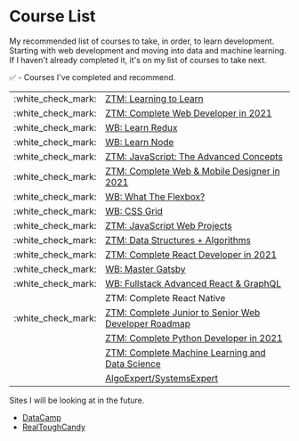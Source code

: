 # Course List

My recommended list of courses to take, in order, to learn development.
Starting with web development and moving into data and machine learning.
If I haven't already completed it, it's on my list of courses to take next.

:white_check_mark: - Courses I've completed and recommend.

<table>
    <tr>
        <td>:white_check_mark:</td>
        <td><a href="https://academy.zerotomastery.io/p/learning-to-learn-efficient-learning-zero-to-mastery-blueprint">ZTM: Learning to Learn</a></td>
    </tr>
    <tr>
        <td>:white_check_mark:</td>
        <td><a href="https://academy.zerotomastery.io/p/complete-web-developer-zero-to-mastery">ZTM: Complete Web Developer in 2021</a></td>
    </tr>
    <tr>
        <td>:white_check_mark:</td>
        <td><a href="https://learnredux.com/">WB: Learn Redux</a></td>
    </tr>
    <tr>
        <td>:white_check_mark:</td>
        <td><a href="https://learnnode.com/">WB: Learn Node</a></td>
    </tr>
    <tr>
        <td>:white_check_mark:</td>
        <td><a href="https://academy.zerotomastery.io/p/advanced-javascript-concepts">ZTM: JavaScript: The Advanced Concepts</a></td>
    </tr>
    <tr>
        <td>:white_check_mark:</td>
        <td><a href="https://academy.zerotomastery.io/p/complete-web-and-mobile-designer">ZTM: Complete Web & Mobile Designer in 2021</a></td>
    </tr>   
    <tr>
        <td>:white_check_mark:</td>
        <td><a href="https://flexbox.io/">WB: What The Flexbox?</a></td>
    </tr>
    <tr>
        <td>:white_check_mark:</td>
        <td><a href="https://cssgrid.io/">WB: CSS Grid</a></td>
    </tr>
    <tr>
        <td>:white_check_mark:</td>
        <td><a href="https://academy.zerotomastery.io/p/javascript-projects">ZTM: JavaScript Web Projects</a></td>
    </tr>
    <tr>
        <td>:white_check_mark:</td>
        <td><a href="https://academy.zerotomastery.io/p/master-the-coding-interview-data-structures-algorithms">ZTM: Data Structures + Algorithms</a></td>
    </tr>
    <tr>
        <td>:white_check_mark:</td>
        <td><a href="https://academy.zerotomastery.io/p/complete-react-developer-redux-hooks-graphql-zero-to-mastery">ZTM: Complete React Developer in 2021</a></td>
    </tr>
    <tr>
        <td>:white_check_mark:</td>
        <td><a href="https://mastergatsby.com/">WB: Master Gatsby</a></td>
    </tr>
    <tr>
        <td>:white_check_mark:</td>
        <td><a href="https://advancedreact.com/">WB: Fullstack Advanced React & GraphQL</a></td>
    </tr>
    <tr>
        <td></td>
        <td>ZTM: Complete React Native</td>
    </tr>
    <tr>
        <td>:white_check_mark:</td>
        <td><a href="https://academy.zerotomastery.io/p/the-complete-junior-to-senior-web-developer-roadmap">ZTM: Complete Junior to Senior Web Developer Roadmap</a></td>
    </tr>
    <tr>
        <td></td>
        <td><a href="https://academy.zerotomastery.io/p/complete-python-developer-zero-to-mastery">ZTM: Complete Python Developer in 2021</a></td>
    </tr>
    <tr>
        <td></td>
        <td><a href="https://academy.zerotomastery.io/p/complete-machine-learning-and-data-science-bootcamp-zero-to-mastery">ZTM: Complete Machine Learning and Data Science</a></td>
    </tr>
    <tr>
        <td></td>
        <td><a href="https://www.algoexpert.io/">AlgoExpert/SystemsExpert</a></td>
    </tr>
</table>

Sites I will be looking at in the future.
* [DataCamp](https://www.datacamp.com/)
* [RealToughCandy](https://realtoughcandy.io/)
